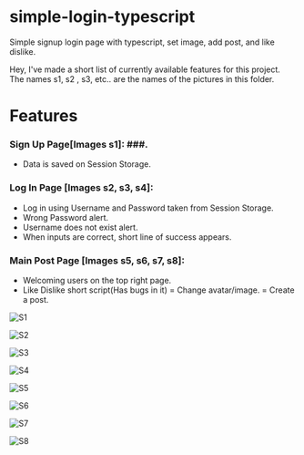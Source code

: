 # simple-login-typescript
Simple signup login page with typescript, set image, add post, and like dislike.

Hey, I've made a short list of currently available features for this project.
The names s1, s2 , s3, etc.. are the names of the pictures in this folder.

# Features #
### Sign Up Page[Images s1]: ###.
- Data is saved on Session Storage.

### Log In Page [Images s2, s3, s4]: ###
- Log in using Username and Password taken from Session Storage.
- Wrong Password alert.
- Username does not exist alert.
- When inputs are correct, short line of success appears.

### Main Post Page [Images s5, s6, s7, s8]: ###
- Welcoming users on the top right page.
- Like Dislike short script(Has bugs in it)
= Change avatar/image.
= Create a post.

![S1](https://github.com/LielBuchnik/simple-login-typescript-/blob/main/imgs/Screenshot_1.png)

![S2](https://github.com/LielBuchnik/simple-login-typescript-/blob/main/imgs/Screenshot_2.png)

![S3](https://github.com/LielBuchnik/simple-login-typescript-/blob/main/imgs/Screenshot_3.png)

![S4](https://github.com/LielBuchnik/simple-login-typescript-/blob/main/imgs/Screenshot_4.png)

![S5](https://github.com/LielBuchnik/simple-login-typescript-/blob/main/imgs/Screenshot_5.png)

![S6](https://github.com/LielBuchnik/simple-login-typescript-/blob/main/imgs/Screenshot_6.png)

![S7](https://github.com/LielBuchnik/simple-login-typescript-/blob/main/imgs/Screenshot_7.png)

![S8](https://github.com/LielBuchnik/simple-login-typescript-/blob/main/imgs/Screenshot_8.png)
